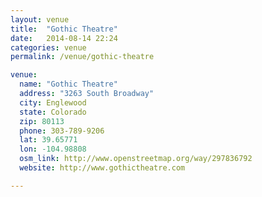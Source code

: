 ```yaml
---
layout: venue
title:  "Gothic Theatre"
date:   2014-08-14 22:24
categories: venue
permalink: /venue/gothic-theatre

venue:
  name: "Gothic Theatre"
  address: "3263 South Broadway"
  city: Englewood
  state: Colorado
  zip: 80113
  phone: 303-789-9206
  lat: 39.65771
  lon: -104.98808
  osm_link: http://www.openstreetmap.org/way/297836792
  website: http://www.gothictheatre.com

---
```

